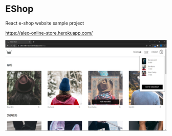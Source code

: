 # EShop
React e-shop website sample project

https://alex-online-store.herokuapp.com/

[![screenshot](docs/assets/screenshot.png)](https://github.com/goOrn/eshop)
